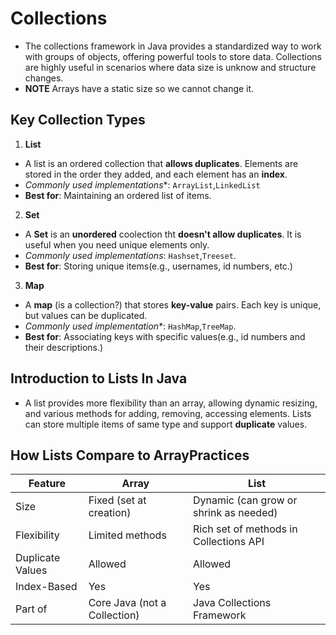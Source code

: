 # Collections
* The collections framework in Java provides a standardized way to work with 
groups of objects, offering powerful tools to store data. Collections
are highly useful in scenarios where data size is unknow and structure changes.
* **NOTE** Arrays have a static size so we cannot change it.
## Key Collection Types
1. **List**
- A list is an ordered collection that **allows duplicates**. Elements are stored
in the order they added, and each element has an **index**.
- *Commonly used implementations**: `ArrayList`,`LinkedList`
- **Best for**: Maintaining an ordered list of items.

2. **Set**
- A **Set** is an **unordered** coolection tht **doesn't allow duplicates**.
It is useful when you need unique elements only.
- *Commonly used implementations*: `Hashset`,`Treeset`.
- **Best for**: Storing unique items(e.g., usernames, id numbers, etc.)

3. **Map**
- A **map** (is a collection?) that stores **key-value** pairs. Each key is 
unique, but values can be duplicated.
- *Commonly used implementation**: `HashMap`,`TreeMap`.
- **Best for**: Associating keys with specific values(e.g., id numbers and 
their descriptions.)

## Introduction to Lists In Java
- A list provides more flexibility than an array, allowing dynamic resizing,
and various methods for adding, removing, accessing elements. Lists can
store multiple items of same type and support **duplicate** values. 
## How Lists Compare to ArrayPractices

| Feature          | Array                               | List                                    |
|------------------|-------------------------------------|-----------------------------------------|
| Size             | Fixed (set at creation)             | Dynamic (can grow or shrink as needed)  |
| Flexibility      | Limited methods                     | Rich set of methods in Collections API  |
| Duplicate Values | Allowed                             | Allowed                                 |
| Index-Based      | Yes                                 | Yes                                     |
| Part of          | Core Java (not a Collection)        | Java Collections Framework              |

